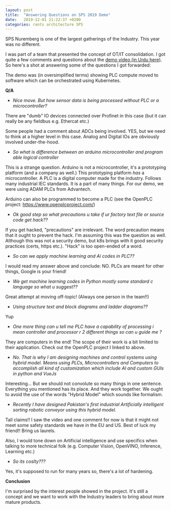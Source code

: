 ```yaml
---
layout: post
title:  "Answering Questions on SPS 2019 Demo"
date:   2019-12-01 21:22:37 +0200
categories: rants architecture SPS
---
```


SPS Nuremberg is one of the largest gatherings of the Industry. This year was no different.

I was part of a team that presented the concept of OT/IT consolidation. I got quite a few comments and questions about the [demo video (in Urdu here)](https://www.facebook.com/ziakhan/videos/10156612828352623/). So here's a shot at answering some of the questions I got forwarded:

The demo was (in oversimplified terms) showing PLC compute moved to software which can be orchestrated using Kubernetes.

**Q/A**

- _Nice move.  But how sensor data is being processed without PLC or a microcontroller?_

There are "dumb" IO devices connected over Profinet in this case (but it can really be any fieldbus e.g. Ethercat etc.)

Some people had a comment about ADCs being involved. YES, but we need to think at a higher level in this case. Analog and Digital IOs are obviously involved under-the-hood.


- _So what is difference between an arduino microcontroller and program able logical controller_

This is a strange question. Arduino is not a microcontroller, it's a prototyping platform (and a company as well.) This prototyping platform _has_ a microcontroller. A PLC is a digital computer made for the industry. Follows many industrial IEC standards. It is a part of many things. For our demo, we were using ADAM PLCs from Advantech.

Arduino can also be programmed to become a PLC (see the OpenPLC project: https://www.openplcproject.com/)

- _Ok good step so what precautions u take if ur factory text file or source code get hack??_

If you get hacked, "precautions" are irrelevant. The word precaution means that it ought to prevent the hack. I'm assuming this was the question as well. Although this was not a security demo, but k8s brings with it good security practices (certs, https etc.). "Hack" is too open-ended of a word.

- _So can we apply machine learning and Ai codes in PLC??_

I would read my answer above and conclude: NO. PLCs are meant for other things, Google is your friend!

- _We get machine learning codes in Python mostly some standard c language so what u suggest??_

Great attempt at moving off-topic! (Always one person in the team!!)

- _Using structure text and block diagrams and ladder diagrams??_

Yup

- _One more thing can u tell me PLC have a capability of processing i mean controller and processor r 2 different things so can u guide me ?_

They are computers in the end! The scope of their work is a bit limited to their application. Check out the OpenPLC project I linked to above.

- _No. That is why I am designing machines and control systems using hybrid model. Means using PLCs, Microcontrollers and Computers to accomplish all kind of customization which include AI and custom GUIs in python and VueJs_

Interesting... But we should not convolute so many things in one sentence. Everything you mentioned has its place. And they work together. We ought to avoid the use of the words "Hybrid Model" which sounds like formalism.

- _Recently I have designed Pakistan's first industrial Artificially intelligent sorting robotic conveyor using this hybrid model._

Tall claims!! I saw the video and one comment for now is that it might not meet some safety standards we have in the EU and US. Best of luck my friend!! Bring us laurels.

Also, I would tone down on Artificial intelligence and use specifics when talking to more technical folk (e.g. Computer Vision, OpenVINO, Inference, Learning etc.)

- _So its coslty???_

Yes, it's supposed to run for many years so, there's a lot of hardening.


**Conclusion**

I'm surprised by the interest people showed in the project. It's still a concept and we want to work with the Industry leaders to bring about more mature products.